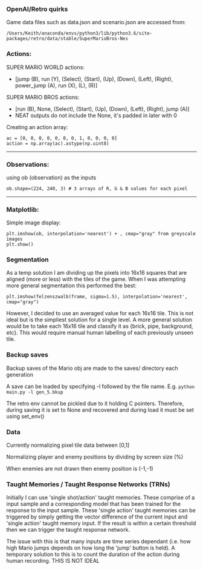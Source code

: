 ### OpenAI/Retro quirks
Game data files such as data.json and scenario.json are accessed from:
```
/Users/Keith/anaconda/envs/python3/lib/python3.6/site-packages/retro/data/stable/SuperMarioBros-Nes
```

### Actions:

SUPER MARIO WORLD actions:
* [jump (B), run (Y), (Select), (Start), (Up), (Down), (Left), (Right), power_jump (A), run (X), (L), (R)]

SUPER MARIO BROS actions:
* [run (B), None, (Select), (Start), (Up), (Down), (Left), (Right), jump (A)]
* NEAT outputs do not include the None, it's padded in later with 0

Creating an action array:
```
ac = [0, 0, 0, 0, 0, 0, 0, 1, 0, 0, 0, 0]
action = np.array(ac).astype(np.uint8)
```

---

### Observations:
using ob (observation) as the inputs
```
ob.shape=(224, 240, 3) # 3 arrays of R, G & B values for each pixel
```

---

### Matplotlib:
Simple image display:
```
plt.imshow(ob, interpolation='nearest') + , cmap="gray" from greyscale images
plt.show()
```

### Segmentation
As a temp solution I am dividing up the pixels into 16x16 squares that are aligned (more or less) with the tiles of the game.
When I was attempting more general segmentation this performed the best:
```
plt.imshow(felzenszwalb(frame, sigma=1.5), interpolation='nearest', cmap="gray")
```
However, I decided to use an averaged value for each 16x16 tile. This is not ideal but is the simpliest solution for a single level. A more general solution would be to take each 16x16 tile and classify it as {brick, pipe, background, etc}. This would require manual human labelling of each previously unseen tile.

### Backup saves
Backup saves of the Mario obj are made to the saves/ directory each generation

A save can be loaded by specifying -l followed by the file name.
E.g. ```python main.py -l gen_5.bkup```

The retro env cannot be pickled due to it holding C pointers. Therefore, during saving it is set to None and recovered and during load it must be set using set_env()


### Data
Currently normalizing pixel tile data between [0,1]

Normalizing player and enemy positions by dividing by screen size (%)

When enemies are not drawn then enemy position is (-1,-1)


### Taught Memories / Taught Response Networks (TRNs)
Initially I can use 'single shot/action' taught memories. These comprise of a input sample and a corresponding model that has been trained for the response to the input sample.
These 'single action' taught memories can be triggered by simply getting the vector difference of the current input and 'single action' taught memory input. If the result is within a certain threshold then we can trigger the taught response network.

The issue with this is that many inputs are time series dependant (i.e. how high Mario jumps depends on how long the 'jump' button is held). A temporary solution to this is to count the duration of the action during human recording. THIS IS NOT IDEAL



